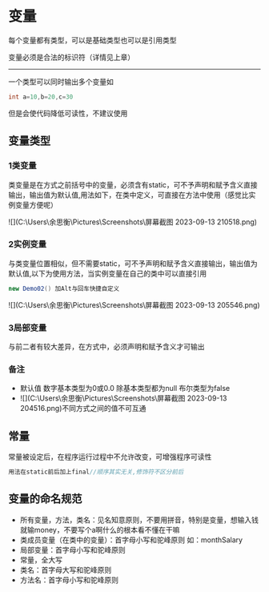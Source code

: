 # 变量

每个变量都有类型，可以是基础类型也可以是引用类型

变量必须是合法的标识符（详情见上章）

---

一个类型可以同时输出多个变量如

```java
int a=10,b=20,c=30
```

但是会使代码降低可读性，不建议使用

## 变量类型

### 1类变量

类变量是在方式之前括号中的变量，必须含有static，可不予声明和赋予含义直接输出，输出值为默认值,用法如下，在类中定义，可直接在方法中使用（感觉比实例变量方便呢）

![](C:\Users\余思衡\Pictures\Screenshots\屏幕截图 2023-09-13 210518.png)

### 2实例变量

与类变量位置相似，但不需要static，可不予声明和赋予含义直接输出，输出值为默认值,以下为使用方法，当实例变量在自己的类中可以直接引用

```java
new Demo02() 加Alt与回车快捷自定义
```



![](C:\Users\余思衡\Pictures\Screenshots\屏幕截图 2023-09-13 205546.png)

### 3局部变量

与前二者有较大差异，在方式中，必须声明和赋予含义才可输出

### 备注

- 默认值 数字基本类型为0或0.0 除基本类型都为null 布尔类型为false
- ![](C:\Users\余思衡\Pictures\Screenshots\屏幕截图 2023-09-13 204516.png)不同方式之间的值不可互通

## 常量

常量被设定后，在程序运行过程中不允许改变，可增强程序可读性

```java
用法在static前后加上final//顺序其实无关,修饰符不区分前后
```

## 变量的命名规范

- 所有变量，方法，类名：见名知意原则，不要用拼音，特别是变量，想输入钱就输money，不要写个a啊什么的根本看不懂在干嘛
- 类成员变量（在类中的变量）：首字母小写和驼峰原则 如：monthSalary
- 局部变量：首字母小写和驼峰原则
- 常量，全大写
- 类名：首字母大写和驼峰原则
- 方法名：首字母小写和驼峰原则





